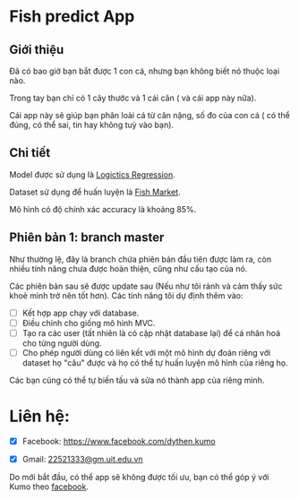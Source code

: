 # Fish predict App
## Giới thiệu
Đã có bao giờ bạn bắt được 1 con cá, nhưng bạn không biết nó thuộc loại nào.

Trong tay bạn chỉ có 1 cây thước và 1 cái cân ( và cái app này nữa).

Cái app này sẽ giúp bạn phân loài cá từ cân nặng, số đo của con cá ( có thể đúng, có thể sai, tin hay không tuỳ vào bạn).
## Chi tiết
Model được sử dụng là [Logictics Regression](https://scikit-learn.org/stable/modules/generated/sklearn.linear_model.LogisticRegression.html).

Dataset sử dụng để huấn luyện là [Fish Market](https://www.kaggle.com/datasets/vipullrathod/fish-market).

Mô hình có độ chính xác accuracy là khoảng 85%.

## Phiên bản 1: branch master
Như thường lệ, đây là branch chứa phiên bản đầu tiên được làm ra, còn nhiều tính năng chưa được hoàn thiện, cũng như cấu tạo của nó.

Các phiên bản sau sẽ được update sau (Nếu như tôi rảnh và cảm thấy sức khoẻ mình trở nên tốt hơn). Các tính năng tôi dự định thêm vào:
- [ ] Kết hợp app chạy với database.
- [ ] Điều chỉnh cho giống mô hình MVC.
- [ ] Tạo ra các user (tất nhiên là có cập nhật database lại) để cá nhân hoá cho từng người dùng.
- [ ] Cho phép người dùng có liên kết với một mô hình dự đoán riêng với dataset họ "câu" được và họ có thể tự huấn luyện mô hình của riêng họ.

Các bạn cũng có thể tự biến tấu và sửa nó thành app của riêng mình.

# Liên hệ:
- [x] Facebook: https://www.facebook.com/dythen.kumo

- [x] Gmail: 22521333@gm.uit.edu.vn

Do mới bắt đầu, có thể app sẽ không được tối ưu, bạn có thể góp ý với Kumo theo [facebook](https://www.facebook.com/dythen.kumo).
